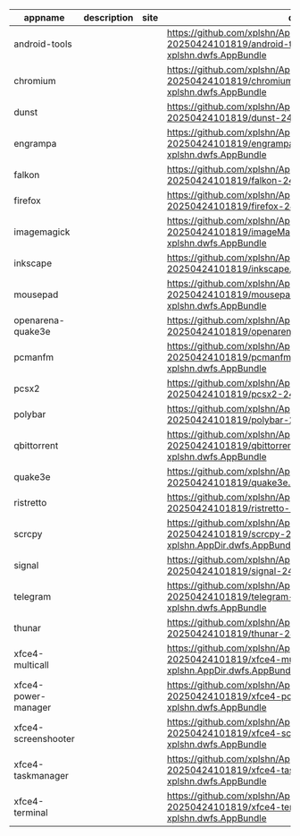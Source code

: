 | appname | description | site | download | version |
| ------- | ----------- | ---- | -------- | ------- |
| android-tools |  |  | https://github.com/xplshn/AppBundleHUB/releases/download/v65-20250424101819/android-tools-24_04_2025-xplshn.dwfs.AppBundle |  |
| chromium |  |  | https://github.com/xplshn/AppBundleHUB/releases/download/v65-20250424101819/chromium-24_04_2025-xplshn.dwfs.AppBundle |  |
| dunst |  |  | https://github.com/xplshn/AppBundleHUB/releases/download/v65-20250424101819/dunst-24_04_2025-xplshn.dwfs.AppBundle |  |
| engrampa |  |  | https://github.com/xplshn/AppBundleHUB/releases/download/v65-20250424101819/engrampa-24_04_2025-xplshn.dwfs.AppBundle |  |
| falkon |  |  | https://github.com/xplshn/AppBundleHUB/releases/download/v65-20250424101819/falkon-24_04_2025-xplshn.dwfs.AppBundle |  |
| firefox |  |  | https://github.com/xplshn/AppBundleHUB/releases/download/v65-20250424101819/firefox-24_04_2025-xplshn.dwfs.AppBundle |  |
| imagemagick |  |  | https://github.com/xplshn/AppBundleHUB/releases/download/v65-20250424101819/imageMagick-24_04_2025-xplshn.dwfs.AppBundle |  |
| inkscape |  |  | https://github.com/xplshn/AppBundleHUB/releases/download/v65-20250424101819/inkscape.dwfs.AppBundle |  |
| mousepad |  |  | https://github.com/xplshn/AppBundleHUB/releases/download/v65-20250424101819/mousepad-24_04_2025-xplshn.dwfs.AppBundle |  |
| openarena-quake3e |  |  | https://github.com/xplshn/AppBundleHUB/releases/download/v65-20250424101819/openarena-quake3e.dwfs.AppBundle |  |
| pcmanfm |  |  | https://github.com/xplshn/AppBundleHUB/releases/download/v65-20250424101819/pcmanfm-24_04_2025-xplshn.dwfs.AppBundle |  |
| pcsx2 |  |  | https://github.com/xplshn/AppBundleHUB/releases/download/v65-20250424101819/pcsx2-24_04_2025-xplshn.dwfs.AppBundle |  |
| polybar |  |  | https://github.com/xplshn/AppBundleHUB/releases/download/v65-20250424101819/polybar-24_04_2025-xplshn.dwfs.AppBundle |  |
| qbittorrent |  |  | https://github.com/xplshn/AppBundleHUB/releases/download/v65-20250424101819/qbittorrent-24_04_2025-xplshn.dwfs.AppBundle |  |
| quake3e |  |  | https://github.com/xplshn/AppBundleHUB/releases/download/v65-20250424101819/quake3e.dwfs.AppBundle |  |
| ristretto |  |  | https://github.com/xplshn/AppBundleHUB/releases/download/v65-20250424101819/ristretto-24_04_2025-xplshn.dwfs.AppBundle |  |
| scrcpy |  |  | https://github.com/xplshn/AppBundleHUB/releases/download/v65-20250424101819/scrcpy-24_04_2025-xplshn.AppDir.dwfs.AppBundle |  |
| signal |  |  | https://github.com/xplshn/AppBundleHUB/releases/download/v65-20250424101819/signal-24_04_2025-xplshn.dwfs.AppBundle |  |
| telegram |  |  | https://github.com/xplshn/AppBundleHUB/releases/download/v65-20250424101819/telegram-24_04_2025-xplshn.dwfs.AppBundle |  |
| thunar |  |  | https://github.com/xplshn/AppBundleHUB/releases/download/v65-20250424101819/thunar-24_04_2025-xplshn.dwfs.AppBundle |  |
| xfce4-multicall |  |  | https://github.com/xplshn/AppBundleHUB/releases/download/v65-20250424101819/xfce4-multicall-24_04_2025-xplshn.AppDir.dwfs.AppBundle |  |
| xfce4-power-manager |  |  | https://github.com/xplshn/AppBundleHUB/releases/download/v65-20250424101819/xfce4-power-manager-24_04_2025-xplshn.dwfs.AppBundle |  |
| xfce4-screenshooter |  |  | https://github.com/xplshn/AppBundleHUB/releases/download/v65-20250424101819/xfce4-screenshooter-24_04_2025-xplshn.dwfs.AppBundle |  |
| xfce4-taskmanager |  |  | https://github.com/xplshn/AppBundleHUB/releases/download/v65-20250424101819/xfce4-taskmanager-24_04_2025-xplshn.dwfs.AppBundle |  |
| xfce4-terminal |  |  | https://github.com/xplshn/AppBundleHUB/releases/download/v65-20250424101819/xfce4-terminal-24_04_2025-xplshn.dwfs.AppBundle |  |